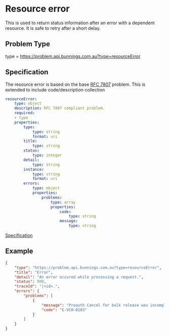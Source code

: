 # Resource error

This is used to return status information after an error with a dependent resource.  It is safe to retry after a short delay.


## Problem Type

type = https://problem.api.bunnings.com.au?type=resourceError

## Specification

The resource error is based on the base [RFC 7807](https://tools.ietf.org/html/rfc7807) problem. This is extended to include code/description collection

```yaml
resourceError:
    type: object
    description: RFC 7807 compliant problem.
    required:
    - type
    properties:
        type:
            type: string
            format: uri
        title:
            type: string
        status:
            type: integer
        detail:
            type: string
        instance:
            type: string
            format: uri
        errors:
            type: object
            properties:
                problems:
                    type: array
                    properties:
                        code:
                            type: string
                        message:
                            type: string            
```
[Specification](./resourceError.yaml)

## Example

```json
{
    "type": "https://problem.api.bunnings.com.au?type=resourceError",
    "title": "Error",
    "detail": "An error occured while processing a request.",
    "status": 500,
    "traceId": "|<id>.",
    "errors": {
        "problems": [
            {
                "message": "Preauth Cancel for bulk release was incomplete.  It is safe to retry after a short delay.",
                "code": "E-VCH-0103"
            }
        ]
    }    
}
```	